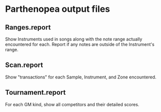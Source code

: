 # Parthenopea output files

## Ranges.report
Show Instruments used in songs along with the note range actually encountered for each. Report if any notes are outside of the Instrument's range.

## Scan.report
Show "transactions" for each Sample, Instrument, and Zone encountered.

## Tournament.report
For each GM kind, show all competitors and their detailed scores.
